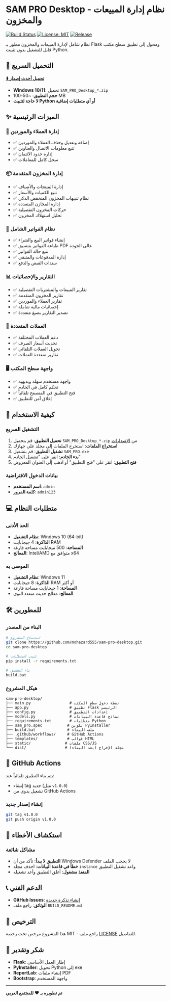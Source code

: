 # SAM PRO Desktop - نظام إدارة المبيعات والمخزون

[![Build Status](https://github.com/mohazard555/sam-pro-desktop/workflows/Build%20and%20Release%20SAM%20PRO%20Desktop/badge.svg)](https://github.com/mohazard555/sam-pro-desktop/actions)
[![License: MIT](https://img.shields.io/badge/License-MIT-yellow.svg)](https://opensource.org/licenses/MIT)
[![Release](https://img.shields.io/github/v/release/mohazard555/sam-pro-desktop)](https://github.com/mohazard555/sam-pro-desktop/releases)

نظام شامل لإدارة المبيعات والمخزون مطور بـ Flask ومحول إلى تطبيق سطح مكتب قابل للتشغيل بدون تثبيت Python.

## 🚀 التحميل السريع

**[⬇️ تحميل أحدث إصدار](https://github.com/mohazard555/sam-pro-desktop/releases/latest)**

- **Windows 10/11**: تحميل `SAM_PRO_Desktop_*.zip`
- **حجم التطبيق**: ~50-100 MB
- **لا حاجة لتثبيت Python أو أي متطلبات إضافية**

## ✨ الميزات الرئيسية

### 🏢 إدارة العملاء والموردين
- ✅ إضافة وتعديل وحذف العملاء والموردين
- ✅ تتبع معلومات الاتصال والعناوين
- ✅ إدارة حدود الائتمان
- ✅ سجل كامل للمعاملات

### 📦 إدارة المخزون المتقدمة
- ✅ إدارة المنتجات والأصناف
- ✅ تتبع الكميات والأسعار
- ✅ نظام تنبيهات المخزون المنخفض الذكي
- ✅ إدارة المخازن المتعددة
- ✅ حركات المخزون التفصيلية
- ✅ تحليل استهلاك المخزون

### 🧾 نظام الفواتير الشامل
- ✅ إنشاء فواتير البيع والشراء
- ✅ طباعة الفواتير بتنسيق PDF عالي الجودة
- ✅ تتبع حالة الفواتير
- ✅ إدارة المدفوعات والمتبقي
- ✅ سندات القبض والدفع

### 📊 التقارير والإحصائيات
- ✅ تقارير المبيعات والمشتريات التفصيلية
- ✅ تقارير المخزون المتقدمة
- ✅ تقارير العملاء والموردين
- ✅ إحصائيات مالية شاملة
- ✅ تصدير التقارير بصيغ متعددة

### 💱 العملات المتعددة
- ✅ دعم العملات المختلفة
- ✅ تحديث أسعار الصرف
- ✅ تحويل العملات التلقائي
- ✅ تقارير متعددة العملات

### 🖥️ واجهة سطح المكتب
- ✅ واجهة مستخدم سهلة وبديهية
- ✅ تحكم كامل في الخادم
- ✅ فتح التطبيق في المتصفح تلقائياً
- ✅ إغلاق آمن للتطبيق

## 🔧 كيفية الاستخدام

### التشغيل السريع
1. **تحميل التطبيق**: قم بتحميل `SAM_PRO_Desktop_*.zip` من [الإصدارات](https://github.com/mohazard555/sam-pro-desktop/releases)
2. **استخراج الملفات**: استخرج الملفات إلى مجلد على جهازك
3. **تشغيل التطبيق**: قم بتشغيل `SAM_PRO.exe`
4. **بدء الخادم**: انقر على "تشغيل الخادم"
5. **فتح التطبيق**: انقر على "فتح التطبيق" أو اذهب إلى العنوان المعروض

### بيانات الدخول الافتراضية
- **اسم المستخدم**: `admin`
- **كلمة المرور**: `admin123`

## 💻 متطلبات النظام

### الحد الأدنى
- **نظام التشغيل**: Windows 10 (64-bit)
- **الذاكرة**: 4 جيجابايت RAM
- **المساحة**: 500 ميجابايت مساحة فارغة
- **المعالج**: Intel/AMD متوافق مع x64

### الموصى به
- **نظام التشغيل**: Windows 11
- **الذاكرة**: 8 جيجابايت RAM أو أكثر
- **المساحة**: 1 جيجابايت مساحة فارغة
- **المعالج**: معالج حديث متعدد النوى

## 🛠️ للمطورين

### البناء من المصدر
```bash
# استنساخ المشروع
git clone https://github.com/mohazard555/sam-pro-desktop.git
cd sam-pro-desktop

# تثبيت المتطلبات
pip install -r requirements.txt

# بناء التطبيق
build.bat
```

### هيكل المشروع
```
sam-pro-desktop/
├── main.py                 # نقطة دخول سطح المكتب
├── app.py                  # تطبيق Flask الرئيسي
├── config.py               # إعدادات التطبيق
├── models.py               # نماذج قاعدة البيانات
├── requirements.txt        # متطلبات Python
├── sam_pro.spec           # تكوين PyInstaller
├── build.bat              # ملف البناء
├── .github/workflows/     # GitHub Actions
├── templates/             # قوالب HTML
├── static/               # ملفات CSS/JS
└── dist/                 # مجلد الإخراج (بعد البناء)
```

## 🔄 GitHub Actions

يتم بناء التطبيق تلقائياً عند:
- إنشاء tag جديد (مثل `v1.0.0`)
- تشغيل يدوي من GitHub Actions

### إنشاء إصدار جديد
```bash
git tag v1.0.0
git push origin v1.0.0
```

## 🐛 استكشاف الأخطاء

### مشاكل شائعة
- **التطبيق لا يبدأ**: تأكد من أن Windows Defender لا يحجب الملف
- **خطأ في قاعدة البيانات**: احذف مجلد `instance` واعد تشغيل التطبيق
- **المنفذ مشغول**: أغلق التطبيق وأعد تشغيله

## 📞 الدعم الفني

- **GitHub Issues**: [إنشاء تذكرة جديدة](https://github.com/mohazard555/sam-pro-desktop/issues)
- **الوثائق**: راجع ملف `BUILD_README.md`

## 📄 الترخيص

هذا المشروع مرخص تحت رخصة MIT - راجع ملف [LICENSE](LICENSE) للتفاصيل.

## 🙏 شكر وتقدير

- **Flask**: إطار العمل الأساسي
- **PyInstaller**: تحويل Python إلى exe
- **ReportLab**: إنشاء ملفات PDF
- **Bootstrap**: واجهة المستخدم

---

**تم تطويره بـ ❤️ للمجتمع العربي**
